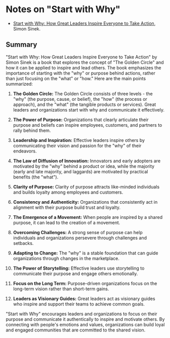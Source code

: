 # Notes on "Start with Why"

* [Start with Why: How Great Leaders Inspire Everyone to Take Action](https://amzn.to/3rJw5mc), Simon Sinek.

## Summary

"Start with Why: How Great Leaders Inspire Everyone to Take Action" by Simon Sinek is a book that explores the concept of "The Golden Circle" and how it can be applied to inspire and lead others. The book emphasizes the importance of starting with the "why" or purpose behind actions, rather than just focusing on the "what" or "how." Here are the main points summarized:

1. **The Golden Circle:** The Golden Circle consists of three levels - the "why" (the purpose, cause, or belief), the "how" (the process or approach), and the "what" (the tangible products or services). Great leaders and organizations start with why and communicate it effectively.

2. **The Power of Purpose:** Organizations that clearly articulate their purpose and beliefs can inspire employees, customers, and partners to rally behind them.

3. **Leadership and Inspiration:** Effective leaders inspire others by communicating their vision and passion for the "why" of their endeavors.

4. **The Law of Diffusion of Innovation:** Innovators and early adopters are motivated by the "why" behind a product or idea, while the majority (early and late majority, and laggards) are motivated by practical benefits (the "what").

5. **Clarity of Purpose:** Clarity of purpose attracts like-minded individuals and builds loyalty among employees and customers.

6. **Consistency and Authenticity:** Organizations that consistently act in alignment with their purpose build trust and loyalty.

7. **The Emergence of a Movement:** When people are inspired by a shared purpose, it can lead to the creation of a movement.

8. **Overcoming Challenges:** A strong sense of purpose can help individuals and organizations persevere through challenges and setbacks.

9. **Adapting to Change:** The "why" is a stable foundation that can guide organizations through changes in the marketplace.

10. **The Power of Storytelling:** Effective leaders use storytelling to communicate their purpose and engage others emotionally.

11. **Focus on the Long Term:** Purpose-driven organizations focus on the long-term vision rather than short-term gains.

12. **Leaders as Visionary Guides:** Great leaders act as visionary guides who inspire and support their teams to achieve common goals.

"Start with Why" encourages leaders and organizations to focus on their purpose and communicate it authentically to inspire and motivate others. By connecting with people's emotions and values, organizations can build loyal and engaged communities that are committed to the shared vision.

